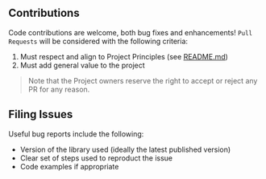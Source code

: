 ## Contributions

Code contributions are welcome, both bug fixes and enhancements!  `Pull 
Requests` will be considered with the following criteria:

1. Must respect and align to Project Principles (see [README.md](https://github.com/wvanvlaenderen/nhc2-hobby-api/blob/master/README.md))
2. Must add general value to the project

> Note that the Project owners reserve the right to accept or reject any PR
> for any reason.

## Filing Issues

Useful bug reports include the following:

* Version of the library used (ideally the latest published version)
* Clear set of steps used to reproduct the issue
* Code examples if appropriate
